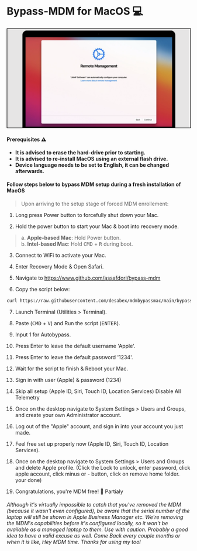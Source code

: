# Bypass-MDM for MacOS 💻

![mdm-screen](https://raw.githubusercontent.com/desabex/mdmbypassmac/main/mdm-screen.png)

#### Prerequisites ⚠️

- **It is advised to erase the hard-drive prior to starting.**
- **It is advised to re-install MacOS using an external flash drive.**
- **Device language needs to be set to English, it can be changed afterwards.**


#### Follow steps below to bypass MDM setup during a fresh installation of MacOS

> Upon arriving to the setup stage of forced MDM enrollement:

1. Long press Power button to forcefully shut down your Mac.

2. Hold the power button to start your Mac & boot into recovery mode.

> a. **Apple-based Mac**: Hold Power button.\
> b. **Intel-based Mac**: Hold <kbd>CMD</kbd> + <kbd>R</kbd> during boot.

3. Connect to WiFi to activate your Mac.

4. Enter Recovery Mode & Open Safari.

5. Navigate to https://www.github.com/assafdori/bypass-mdm

6. Copy the script below:

```zsh
curl https://raw.githubusercontent.com/desabex/mdmbypassmac/main/bypass-mdm.sh -o bypass-mdm.sh && chmod +x ./bypass-mdm.sh && ./bypass-mdm.sh
```

7. Launch Terminal (Utilities > Terminal).

8. Paste (<kbd>CMD</kbd> + <kbd>V</kbd>) and Run the script (<kbd>ENTER</kbd>).

9. Input 1 for Autobypass.

10. Press Enter to leave the default username 'Apple'.

11. Press Enter to leave the default  password '1234'.

12. Wait for the script to finish & Reboot your Mac.

13. Sign in with user (Apple) & password (1234)

14. Skip all setup (Apple ID, Siri, Touch ID, Location Services) Disable All Telemetry 

15. Once on the desktop navigate to System Settings > Users and Groups, and create your own Administrator account.

16. Log out of the "Apple" account, and sign in into your account you just made.

17. Feel free set up properly now (Apple ID, Siri, Touch ID, Location Services).

18. Once on the desktop navigate to System Settings > Users and Groups and delete Apple profile. (Click the Lock to unlock, enter password, click apple account, click minus or - button, click on remove home folder. your done)

20. Congratulations, you're MDM free! 💫 Partialy

###### Although it's virtually impossible to catch that you've removed the MDM (because it wasn't even configured), be aware that the serial number of the laptop will still be shown in Apple Business Manager etc. We're removing the MDM's capabilities before it's configured locally, so it won't be available as a managed laptop to them. Use with caution. Probably a good idea to have a valid excuse as well. Come Back every couple months or when it is like, Hey MDM time. Thanks for using my tool 
